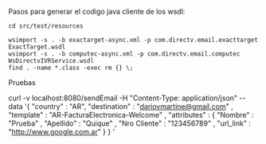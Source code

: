 Pasos para generar el codigo java cliente de los wsdl:

	cd src/test/resources

	wsimport -s . -b exactarget-async.xml -p com.directv.email.exacttarget ExactTarget.wsdl 
	wsimport -s . -b computec-async.xml -p com.directv.email.computec WsDirectvIVRService.wsdl 
	find . -name *.class -exec rm {} \;

Pruebas

curl -v  localhost:8080/sendEmail -H "Content-Type: application/json" --data '{ "country" : "AR", "destination" : "dariovmartine@gmail.com" , "template" : "AR-FacturaElectronica-Welcome" , "attributes" : { "Nombre" : "Prueba" , "Apellido" : "Quique" , "Nro Cliente" : "123456789" , "url_link" : "http://www.google.com.ar" } } ' 

